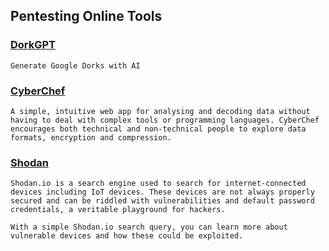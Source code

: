 ## Pentesting Online Tools

### [DorkGPT](https://dorkgpt.com/)

    Generate Google Dorks with AI

### [CyberChef](https://gchq.github.io/CyberChef/)

    A simple, intuitive web app for analysing and decoding data without having to deal with complex tools or programming languages. CyberChef encourages both technical and non-technical people to explore data formats, encryption and compression.

### [Shodan](https://www.shodan.io/)

    Shodan.io is a search engine used to search for internet-connected devices including IoT devices. These devices are not always properly secured and can be riddled with vulnerabilities and default password credentials, a veritable playground for hackers.

    With a simple Shodan.io search query, you can learn more about vulnerable devices and how these could be exploited. 